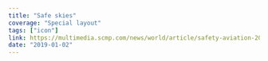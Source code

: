 ```yaml
---
title: "Safe skies"
coverage: "Special layout"
tags: ["icon"]
link: https://multimedia.scmp.com/news/world/article/safety-aviation-2017/index.html
date: "2019-01-02"
---
```

